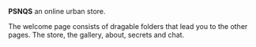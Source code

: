 **PSNQS** an online urban store. 

The welcome page consists of dragable folders that lead you to the other pages.
The store, the gallery, about, secrets and chat.
